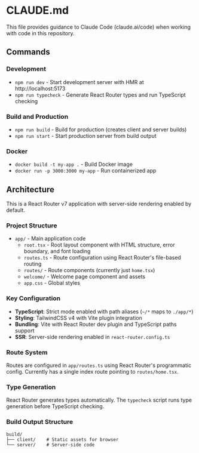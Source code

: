 # CLAUDE.md

This file provides guidance to Claude Code (claude.ai/code) when working with code in this repository.

## Commands

### Development
- `npm run dev` - Start development server with HMR at http://localhost:5173
- `npm run typecheck` - Generate React Router types and run TypeScript checking

### Build and Production
- `npm run build` - Build for production (creates client and server builds)
- `npm run start` - Start production server from build output

### Docker
- `docker build -t my-app .` - Build Docker image
- `docker run -p 3000:3000 my-app` - Run containerized app

## Architecture

This is a React Router v7 application with server-side rendering enabled by default.

### Project Structure
- `app/` - Main application code
  - `root.tsx` - Root layout component with HTML structure, error boundary, and font loading
  - `routes.ts` - Route configuration using React Router's file-based routing
  - `routes/` - Route components (currently just `home.tsx`)
  - `welcome/` - Welcome page component and assets
  - `app.css` - Global styles

### Key Configuration
- **TypeScript**: Strict mode enabled with path aliases (`~/*` maps to `./app/*`)
- **Styling**: TailwindCSS v4 with Vite plugin integration
- **Bundling**: Vite with React Router dev plugin and TypeScript paths support
- **SSR**: Server-side rendering enabled in `react-router.config.ts`

### Route System
Routes are configured in `app/routes.ts` using React Router's programmatic config. Currently has a single index route pointing to `routes/home.tsx`.

### Type Generation
React Router generates types automatically. The `typecheck` script runs type generation before TypeScript checking.

### Build Output Structure
```
build/
├── client/    # Static assets for browser
└── server/    # Server-side code
```